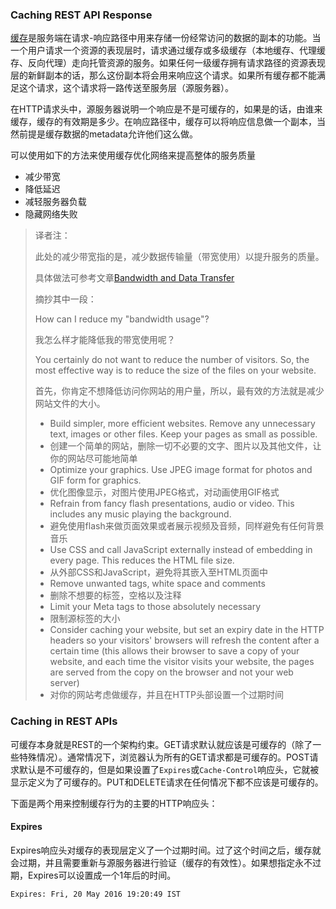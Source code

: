 ### Caching REST API Response

[缓存](https://tools.ietf.org/html/rfc7234)是服务端在请求-响应路径中用来存储一份经常访问的数据的副本的功能。当一个用户请求一个资源的表现层时，请求通过缓存或多级缓存（本地缓存、代理缓存、反向代理）走向托管资源的服务。如果任何一级缓存拥有请求路径的资源表现层的新鲜副本的话，那么这份副本将会用来响应这个请求。如果所有缓存都不能满足这个请求，这个请求将一路传送至服务层（源服务器）。

在HTTP请求头中，源服务器说明一个响应是不是可缓存的，如果是的话，由谁来缓存，缓存的有效期是多少。在响应路径中，缓存可以将响应信息做一个副本，当然前提是缓存数据的metadata允许他们这么做。

可以使用如下的方法来使用缓存优化网络来提高整体的服务质量

* 减少带宽
* 降低延迟
* 减轻服务器负载
* 隐藏网络失败

> 译者注：
>
> 此处的减少带宽指的是，减少数据传输量（带宽使用）以提升服务的质量。
>
> 具体做法可参考文章[Bandwidth and Data Transfer](https://www.website.com/beginnerguide/bandwidth/1/2/how-to-reduce-data-transfer.ws)
>
> 摘抄其中一段：
>
> How can I reduce my "bandwidth usage"?
>
> 我怎么样才能降低我的带宽使用呢？
>
> You certainly do not want to reduce the number of visitors. So, the most effective way is to reduce the size of the files on your website.
>
> 首先，你肯定不想降低访问你网站的用户量，所以，最有效的方法就是减少网站文件的大小。
>
> - Build simpler, more efficient websites. Remove any unnecessary text, images or other files. Keep your pages as small as possible.
> - 创建一个简单的网站，删除一切不必要的文字、图片以及其他文件，让你的网站尽可能地简单
> - Optimize your graphics. Use JPEG image format for photos and GIF form for graphics.
> - 优化图像显示，对图片使用JPEG格式，对动画使用GIF格式
> - Refrain from fancy flash presentations, audio or video. This includes any music playing the background.
> - 避免使用flash来做页面效果或者展示视频及音频，同样避免有任何背景音乐
> - Use CSS and call JavaScript externally instead of embedding in every page. This reduces the HTML file size.
> - 从外部CSS和JavaScript，避免将其嵌入至HTML页面中
> - Remove unwanted tags, white space and comments
> - 删除不想要的标签，空格以及注释
> - Limit your Meta tags to those absolutely necessary
> - 限制源标签的大小
> - Consider caching your website, but set an expiry date in the HTTP headers so your visitors' browsers will refresh the content after a certain time (this allows their browser to save a copy of your website, and each time the visitor visits your website, the pages are served from the copy on the browser and not your web server)
> - 对你的网站考虑做缓存，并且在HTTP头部设置一个过期时间

### Caching in REST APIs

可缓存本身就是REST的一个架构约束。GET请求默认就应该是可缓存的（除了一些特殊情况）。通常情况下，浏览器认为所有的GET请求都是可缓存的。POST请求默认是不可缓存的，但是如果设置了`Expires`或`Cache-Control`响应头，它就被显示定义为了可缓存的。PUT和DELETE请求在任何情况下都不应该是可缓存的。

下面是两个用来控制缓存行为的主要的HTTP响应头：

#### Expires

Expires响应头对缓存的表现层定义了一个过期时间。过了这个时间之后，缓存就会过期，并且需要重新与源服务器进行验证（缓存的有效性）。如果想指定永不过期，Expires可以设置成一个1年后的时间。

```
Expires: Fri, 20 May 2016 19:20:49 IST
```

